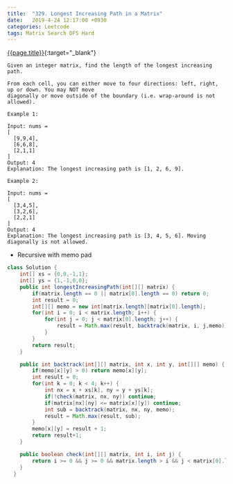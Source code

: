 ```yaml
---
title:  "329. Longest Increasing Path in a Matrix"
date:   2019-4-24 12:17:00 +0930
categories: Leetcode
tags: Matrix Search DFS Hard
---
```


[{{page.title}}](https://leetcode.com/problems/longest-increasing-path-in-a-matrix/){:target="_blank"}

    Given an integer matrix, find the length of the longest increasing path.

    From each cell, you can either move to four directions: left, right, up or down. You may NOT move
    diagonally or move outside of the boundary (i.e. wrap-around is not allowed).

    Example 1:

    Input: nums =
    [
      [9,9,4],
      [6,6,8],
      [2,1,1]
    ]
    Output: 4
    Explanation: The longest increasing path is [1, 2, 6, 9].

    Example 2:

    Input: nums =
    [
      [3,4,5],
      [3,2,6],
      [2,2,1]
    ]
    Output: 4
    Explanation: The longest increasing path is [3, 4, 5, 6]. Moving diagonally is not allowed.





* Recursive with memo pad

```java
class Solution {
    int[] xs = {0,0,-1,1};
    int[] ys = {1,-1,0,0};
    public int longestIncreasingPath(int[][] matrix) {
        if(matrix.length == 0 || matrix[0].length == 0) return 0;
        int result = 0;
        int[][] memo = new int[matrix.length][matrix[0].length];
        for(int i = 0; i < matrix.length; i++) {
            for(int j = 0; j < matrix[0].length; j++) {
                result = Math.max(result, backtrack(matrix, i, j,memo));
            }
        }
        return result;
    }

    public int backtrack(int[][] matrix, int x, int y, int[][] memo) {
        if(memo[x][y] > 0) return memo[x][y];
        int result = 0;
        for(int k = 0; k < 4; k++) {
            int nx = x + xs[k], ny = y + ys[k];
            if(!check(matrix, nx, ny)) continue;
            if(matrix[nx][ny] <= matrix[x][y]) continue;
            int sub = backtrack(matrix, nx, ny, memo);
            result = Math.max(result, sub);
        }
        memo[x][y] = result + 1;
        return result+1;
    }

    public boolean check(int[][] matrix, int i, int j) {
        return i >= 0 && j >= 0 && matrix.length > i && j < matrix[0].length;
    }
  }
```
